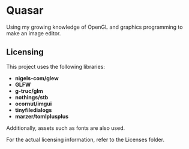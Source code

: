 # Quasar

Using my growing knowledge of OpenGL and graphics programming to make an image editor.

## Licensing

This project uses the following libraries:

- **nigels-com/glew**
- **GLFW**
- **g-truc/glm**
- **nothings/stb**
- **ocornut/imgui**
- **tinyfiledialogs**
- **marzer/tomlplusplus**

Additionally, assets such as fonts are also used.

For the actual licensing information, refer to the Licenses folder.
